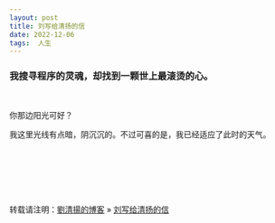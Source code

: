 ```yaml
---
layout: post  
title: 刘写给清扬的信
date: 2022-12-06  
tags:  人生
---
```

### 我搜寻程序的灵魂，却找到一颗世上最滚烫的心。

<br/>

你那边阳光可好？  

我这里光线有点暗，阴沉沉的。不过可喜的是，我已经适应了此时的天气。


<br/>

<br/>
<br/>
<br/>
<br/>

转载请注明：[劉清揚的博客](http://yuqianglianshou.com) » [ 刘写给清扬的信 ](http://yuqianglianshou.com/2022/12/刘写给清扬的信/)  

<br/>
